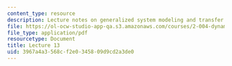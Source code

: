 ```yaml
---
content_type: resource
description: Lecture notes on generalized system modeling and transfer function generation.
file: https://ol-ocw-studio-app-qa.s3.amazonaws.com/courses/2-004-dynamics-and-control-ii-spring-2008/3967a4a3568cf2e0345809d9cd2a3de0_lecture_13.pdf
file_type: application/pdf
resourcetype: Document
title: Lecture 13
uid: 3967a4a3-568c-f2e0-3458-09d9cd2a3de0
---
```

